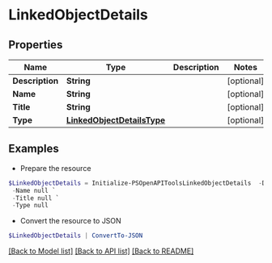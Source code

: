 # LinkedObjectDetails
## Properties

Name | Type | Description | Notes
------------ | ------------- | ------------- | -------------
**Description** | **String** |  | [optional] 
**Name** | **String** |  | [optional] 
**Title** | **String** |  | [optional] 
**Type** | [**LinkedObjectDetailsType**](LinkedObjectDetailsType.md) |  | [optional] 

## Examples

- Prepare the resource
```powershell
$LinkedObjectDetails = Initialize-PSOpenAPIToolsLinkedObjectDetails  -Description null `
 -Name null `
 -Title null `
 -Type null
```

- Convert the resource to JSON
```powershell
$LinkedObjectDetails | ConvertTo-JSON
```

[[Back to Model list]](../README.md#documentation-for-models) [[Back to API list]](../README.md#documentation-for-api-endpoints) [[Back to README]](../README.md)

